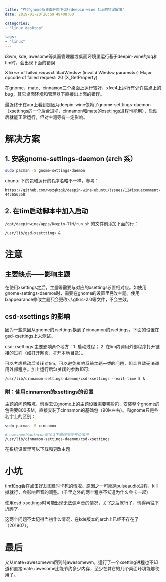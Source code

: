 ```yaml
---
title: "在非gnome系桌面环境下运行deepin-wine tim的错误解决"
date: 2019-01-20T20:59:49+08:00

categories:
- "linux desktop"

tags:
- "linux"
---
```


i3wm, kde, awesome等桌面管理器或桌面环境里运行基于deepin-wine的qq和tim时，会出现下面的错误

> 
X Error of failed request: BadWindow (invalid Window parameter) Major opcode of failed request: 20 (X_GetProperty)

在gnome、mate、cinnamon三个桌面上运行较好，xfce4上运行有少许焦点上的bug，其它桌面环境和管理器下直接出上面的错误。

最近终于在aur上看到是因为deepin-wine依赖了gnome-setttings-daemon（xsettings的一个后台进程，cinnamon和mate的xsettings进程也能用），启动后就能正常运行，但对主题等有一定影响。


# 解决方案

## 1. 安装gnome-settings-daemon  (arch 系）

```bash
sudo pacman -S gnome-settings-daemon
```

ubuntu 下的包和运行的程序名略不一样，参考：

`https://github.com/wszqkzqk/deepin-wine-ubuntu/issues/12#issuecomment-443656358`


## 2. 在tim启动脚本中加入启动

`/opt/deepinwine/apps/Deepin-TIM/run.sh` 的文件前添加下面的行：

`/usr/lib/gsd-xsetttings &`


# 注意

## 主要缺点——影响主题

在使用xsettings之后，主题等需要与对应的xsettings设置相对应。如使用gnome-settings-daemon时，需要在gnome的设置里更改主题。使用lxappearance修改主题只会更改~/.gtkrc-2.0等文件，不会生效。

## csd-xsettings 的影响

因为一些原因从gnome的xsettings换到了cinnamon的xsettings，下面的设置在gsd-xsettings上未测试。

csd-xsettings 主要影响两个地方：1. 启动过程； 2. 在tim内调用外部程序打开链接的过程（如打开网页、打开本地目录）。

可以考虑启动后关闭对tim，可以避免影响系统主题一类的问题，但会导致无法调用外部程序。加上运行后5s关闭的参数即可:

`/usr/lib/cinnamon-settings-daemon/csd-xsettings --exit-time 5 &`  


### 附：使用cinnamon的xsettings的设置

主题的问题略坑，懒得去试gnome上的主题设置需要哪些包，安装整个gnome的包需要800多M，直接安装了cinnamon的基础包（90M左右）。和gnome只是些名字上的区别：

```bash
sudo pacman -S cinnamon

# awesome的autorun里加入下面程序使开机运行
/usr/lib/cinnamon-settings-daemon/csd-xsettings

```

在系统设置里可以下载和更改主题

# 小坑

tim和qq会在点击好友图像时卡死的情况。原因之一可能是pulseaudio进程，kill掉就行，会影响声音的调整。（千里之外的两个程序不知道为什么会卡一起）

使用csd-xsettings时可能出现无法调声音的情况，关了之后就行了，懒得再往下折腾了...

这两个问题不太记得当初什么情况，在kde版本的arch上已经不存在了（201907）。

# 最后

又从mate+awesomewm回到纯awesomewm，运行了一个xsetting进程也不知道和直接mate+awesome比能节约多少内存，至少在其它的几个桌面环境能够使用了。

